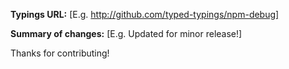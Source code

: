 **Typings URL:** [E.g. http://github.com/typed-typings/npm-debug]

**Summary of changes:** [E.g. Updated for minor release!]

Thanks for contributing!
